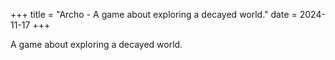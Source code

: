 +++
title = "Archo - A game about exploring a decayed world."
date = 2024-11-17
+++

A game about exploring a decayed world.
